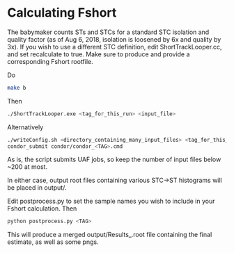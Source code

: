 # Calculating Fshort

The babymaker counts STs and STCs for a standard STC isolation and quality factor (as of Aug 6, 2018, isolation is loosened by 6x and quality by 3x). If you wish to use a different STC definition, edit ShortTrackLooper.cc, and set recalculate to true. Make sure to produce and provide a corresponding Fshort rootfile.

Do 
``` bash
make b
```

Then
``` bash
./ShortTrackLooper.exe <tag_for_this_run> <input_file>
```

Alternatively
``` bash
./writeConfig.sh <directory_containing_many_input_files> <tag_for_this_run>
condor_submit condor/condor_<TAG>.cmd
```

As is, the script submits UAF jobs, so keep the number of input files below ~200 at most.

In either case, output root files containing various STC->ST histograms will be placed in output/<TAG>.

Edit postprocess.py to set the sample names you wish to include in your Fshort calculation. Then
``` bash
python postprocess.py <TAG>
```

This will produce a merged output/Results_<TAG>.root file containing the final estimate, as well as some pngs.